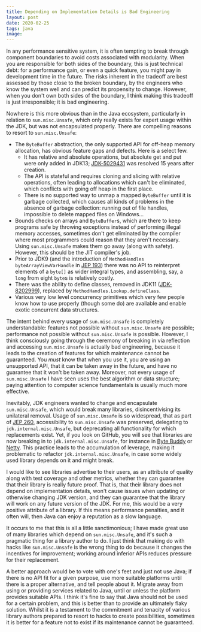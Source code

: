 ```yaml
---
title: Depending on Implementation Details is Bad Engineering 
layout: post
date: 2020-02-25
tags: java
image: 
---
```


In any performance sensitive system, it is often tempting to break through component boundaries to avoid costs associated with modularity.
When you are responsible for both sides of the boundary, this is just technical debt: for a performance gain, or even a quick feature, you might pay in development time in the future.
The risks inherent in the tradeoff are best assessed by those close to the broken boundary, by the engineers who know the system well and can predict its propensity to change.
However, when you don't own both sides of the boundary, I think making this tradeoff is just irresponsible; it is bad engineering.

Nowhere is this more obvious than in the Java ecosystem, particularly in relation to `sun.misc.Unsafe`, which only really exists for expert usage within the JDK, but was not encapsulated properly.
There are compelling reasons to resort to `sun.misc.Unsafe`:

* The `ByteBuffer` abstraction, the only supported API for off-heap memory allocation, has obvious feature gaps and defects. Here is a select few. 
  * It has relative and absolute operations, but absolute get and put were only added in JDK13; [JDK-5029431](https://bugs.openjdk.java.net/browse/JDK-5029431) was resolved 15 years after creation.
  * The API is stateful and requires cloning and slicing with relative operations, often leading to allocations which can't be eliminated, which conflicts with going off heap in the first place.
  * There is no supported way to unmap a mapped `ByteBuffer` until it is garbage collected, which causes all kinds of problems in the absence of garbage collection: running out of file handles, impossible to delete mapped files on Windows...
* Bounds checks on arrays and `ByteBuffer`s, which are there to keep programs safe by throwing exceptions instead of performing illegal memory accesses, sometimes don't get eliminated by the compiler where most programmers could reason that they aren't necessary. Using `sun.misc.Unsafe` makes them go away (along with safety). However, this should be the JIT compiler's job.
* Prior to JDK9 (and the introduction of `MethodHandles byteArrayViewVarHandle` in [JEP 193](https://openjdk.java.net/jeps/193)) there was no API to reinterpret elements of a `byte[]` as wider integral types, and assembling, say, a `long` from eight `byte`s is relatively costly.
* There was the ability to define classes, removed in JDK11 ([JDK-8202999](https://bugs.openjdk.java.net/browse/JDK-8202999)), replaced by `MethodHandles.Lookup.defineClass`.
* Various very low level concurrency primitives which very few people know how to use properly (though some do) are available and enable exotic concurrent data structures.

The intent behind every usage of `sun.misc.Unsafe` is completely understandable: features not possible without `sun.misc.Unsafe` are possible; performance not possible without `sun.misc.Unsafe` is possible.
However, I think consciously going through the ceremony of breaking in via reflection and accessing `sun.misc.Unsafe` is actually bad engineering, because it leads to the creation of features for which maintenance cannot be guaranteed.
You _must_ know that when you use it, you are using an unsupported API, that it can be taken away in the future, and have no guarantee that it won't be taken away.
Moreover, not every usage of `sun.misc.Unsafe` I have seen uses the best algorithm or data structure; paying attention to computer science fundamentals is usually much more effective. 

Inevitably, JDK engineers wanted to change and encapsulate `sun.misc.Unsafe`, which would break many libraries, disincentivising its unilateral removal. 
Usage of `sun.misc.Unsafe` is so widespread, that as part of [JEP 260](https://openjdk.java.net/jeps/260), accessibility to `sun.misc.Unsafe` was preserved, delegating to `jdk.internal.misc.Unsafe`, but deprecating all functionality for which replacements exist.
Yet, if you look on GitHub, you will see that libraries are now breaking in to `jdk.internal.misc.Unsafe`, for instance in [Byte Buddy](https://github.com/raphw/byte-buddy/blob/d9a5b3af63d12730c39d15ea6830933383c648d4/byte-buddy-dep/src/main/java/net/bytebuddy/dynamic/loading/ClassInjector.java#L1884) or [Netty](https://github.com/netty/netty/blob/4.1/common/src/main/java/io/netty/util/internal/PlatformDependent0.java#L332).
This practice leads to the accumulation of leverage, making it problematic to refactor `jdk.internal.misc.Unsafe`, in case some widely used library depends on it and might break.

I would like to see libraries advertise to their users, as an attribute of quality along with test coverage and other metrics, whether they can guarantee that their library is really future proof.
That is, that their library does not depend on implementation details, won't cause issues when updating or otherwise changing JDK version, and they can guarantee that the library will work on any future version of the JDK.
For me, this would be a very positive attribute of a library.
If this means performance penalties, and it often will, then Java can enjoy a reputation as a slow language.

It occurs to me that this is all a little sanctimonious; I have made great use of many libraries which depend on `sun.misc.Unsafe`, and it's such a pragmatic thing for a library author to do.
I just think that making do with hacks like `sun.misc.Unsafe` is the wrong thing to do because it changes the incentives for improvement; working around inferior APIs reduces pressure for their replacement. 

A better approach would be to vote with one's feet and just not use Java; if there is no API fit for a given purpose, use more suitable platforms until there is a proper alternative, and tell people about it.
Migrate away from using or providing services related to Java, until or unless the platform provides suitable APIs.
I think it's fine to say that Java should not be used for a certain problem, and this is better than to provide an ultimately flaky solution.
Whilst it is a testament to the commitment and tenacity of various library authors prepared to resort to hacks to create possibilities, sometimes it is better for a feature not to exist if its maintenance cannot be guaranteed.
